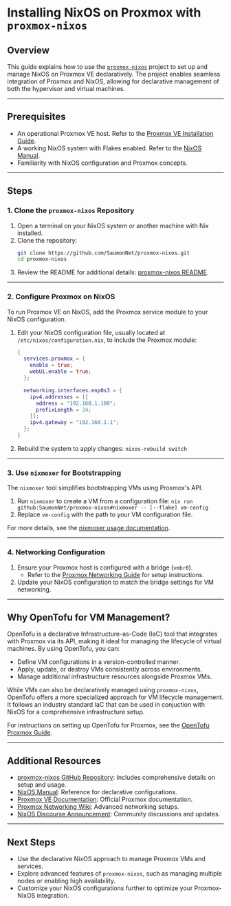 # Installing NixOS on Proxmox with `proxmox-nixos`

## Overview
This guide explains how to use the [`proxmox-nixos`](https://github.com/SaumonNet/proxmox-nixos) project to set up and manage NixOS on Proxmox VE declaratively. The project enables seamless integration of Proxmox and NixOS, allowing for declarative management of both the hypervisor and virtual machines.

---

## Prerequisites
- An operational Proxmox VE host. Refer to the [Proxmox VE Installation Guide](docs/how-tos/0001_proxmox-installation.md).
- A working NixOS system with Flakes enabled. Refer to the [NixOS Manual](https://nixos.org/manual/nixos/stable/).
- Familiarity with NixOS configuration and Proxmox concepts.

---

## Steps

### 1. Clone the `proxmox-nixos` Repository
1. Open a terminal on your NixOS system or another machine with Nix installed.
2. Clone the repository:
   ```bash
   git clone https://github.com/SaumonNet/proxmox-nixos.git
   cd proxmox-nixos
   ```
3. Review the README for additional details: [proxmox-nixos README](https://github.com/SaumonNet/proxmox-nixos).

---

### 2. Configure Proxmox on NixOS
To run Proxmox VE on NixOS, add the Proxmox service module to your NixOS configuration.

1. Edit your NixOS configuration file, usually located at `/etc/nixos/configuration.nix`, to include the Proxmox module:
   ```nix
   {
     services.proxmox = {
       enable = true;
       webUi.enable = true;
     };

     networking.interfaces.enp0s3 = {
       ipv4.addresses = [{
         address = "192.168.1.100";
         prefixLength = 24;
       }];
       ipv4.gateway = "192.168.1.1";
     };
   }
   ```
2. Rebuild the system to apply changes:
   `nixos-rebuild switch`

---

### 3. Use `nixmoxer` for Bootstrapping
The `nixmoxer` tool simplifies bootstrapping VMs using Proxmox's API.

1. Run `nixmoxer` to create a VM from a configuration file:
   `nix run github:SaumonNet/proxmox-nixos#nixmoxer -- [--flake] vm-config`
2. Replace `vm-config` with the path to your VM configuration file.

For more details, see the [nixmoxer usage documentation](https://github.com/SaumonNet/proxmox-nixos#nixmoxer).

---

### 4. Networking Configuration
1. Ensure your Proxmox host is configured with a bridge (`vmbr0`).
   - Refer to the [Proxmox Networking Guide](docs/how-tos/0002_proxmox-networking.md) for setup instructions.
2. Update your NixOS configuration to match the bridge settings for VM networking.

---

## Why OpenTofu for VM Management?
OpenTofu is a declarative Infrastructure-as-Code (IaC) tool that integrates with Proxmox via its API, making it ideal for managing the lifecycle of virtual machines. By using OpenTofu, you can:
- Define VM configurations in a version-controlled manner.
- Apply, update, or destroy VMs consistently across environments.
- Manage additional infrastructure resources alongside Proxmox VMs.

While VMs can also be declaratively managed using `proxmox-nixos`, OpenTofu offers a more specialized approach for VM lifecycle management. It follows an industry standard IaC that can be used in conjuction with NixOS for a comprehensive infrastructure setup.

For instructions on setting up OpenTofu for Proxmox, see the [OpenTofu Proxmox Guide](docs/how-tos/0005_opentofu-proxmox.md).

---

## Additional Resources
- [proxmox-nixos GitHub Repository](https://github.com/SaumonNet/proxmox-nixos): Includes comprehensive details on setup and usage.
- [NixOS Manual](https://nixos.org/manual/nixos/stable/): Reference for declarative configurations.
- [Proxmox VE Documentation](https://pve.proxmox.com/pve-docs/): Official Proxmox documentation.
- [Proxmox Networking Wiki](https://pve.proxmox.com/wiki/Network_Configuration): Advanced networking setups.
- [NixOS Discourse Announcement](https://discourse.nixos.org/t/announcing-proxmox-nixos/47579): Community discussions and updates.

---

## Next Steps
- Use the declarative NixOS approach to manage Proxmox VMs and services.
- Explore advanced features of `proxmox-nixos`, such as managing multiple nodes or enabling high availability.
- Customize your NixOS configurations further to optimize your Proxmox-NixOS integration.
